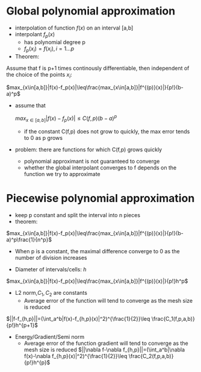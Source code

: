 # Global polynomial approximation

- interpolation of function $f(x)$ on an interval [a,b]
- interpolant $f_p(x)$
  - has polynomial degree p
  - $f_p(x_i)=f(x_i), i=1...p$
- Theorem:

Assume that f is p+1 times continously differentiable, then independent of the choice of the points $x_i$:

$max_{x\in[a,b]}|f(x)-f_p(x)|\leq\frac{max_{x\in[a,b]}|f^{(p)}(x)|}{p!}(b-a)^p$

- assume that

    $max_{x\in[a,b]}|f(x)-f_p(x)|\leq C(f,p)(b-a)^p$
  - if the constant C(f,p) does not grow to quickly, the max error tends to 0 as p grows
- problem: there are functions for which C(f,p) grows quickly
  - polynomial approximant is not guaranteed to converge
  - whether the global interpolant converges to f depends on the function we try to approximate
# Piecewise polynomial approximation

- keep p constant and split the interval into n pieces
- theorem:



$max_{x\in[a,b]}|f(x)-f_p(x)|\leq\frac{max_{x\in[a,b]}|f^{(p)}(x)|}{p!}(b-a)^p\frac{1}{n^p}$

- When p is a constant, the maximal difference converge to 0 as the number of division increases

- Diameter of intervals/cells: $h$


$max_{x\in[a,b]}|f(x)-f_p(x)|\leq\frac{max_{x\in[a,b]}|f^{(p)}(x)|}{p!}h^p$

- L2 norm,$C_1,C_2$ are constants
  - Average error of the function will tend to converge as the mesh size is reduced

$||f-f_{h,p}||=(\int_a^b|f(x)-f_{h,p}(x)|^2)^{\frac{1}{2}}\leq \frac{C_1(f,p,a,b)}{p!}h^{p+1}$

- Energy/Gradient/Semi norm
  - Average error of the function gradient will tend to converge as the mesh size is reduced
$||\nabla f-\nabla f_{h,p}||=(\int_a^b|\nabla f(x)-\nabla f_{h,p}(x)|^2)^{\frac{1}{2}}\leq \frac{C_2(f,p,a,b)}{p!}h^{p}$

